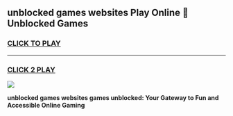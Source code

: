
## unblocked games websites Play Online 👋 Unblocked Games
<h3>
<a href="https://premium.freeplayer.one?title=unblocked_games_websites&ref=19F">CLICK TO PLAY</a></h3>
<hr>

<h3>
<a href="https://premium.freeplayer.one?title=unblocked_games_websites&ref=19F">CLICK 2 PLAY</a>
  
</h3>

<a href="https://premium.freeplayer.one?title=unblocked_games_websites&ref=19F"><img src="https://clearcache.store/games.png"></a>


**unblocked games websites games unblocked: Your Gateway to Fun and Accessible Online Gaming**
